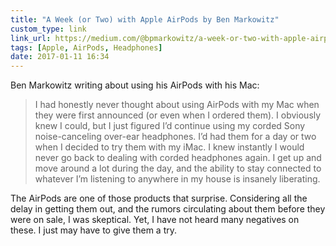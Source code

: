 ```yaml
---
title: "A Week (or Two) with Apple AirPods by Ben Markowitz"
custom_type: link
link_url: https://medium.com/@bpmarkowitz/a-week-or-two-with-apple-airpods-526f2bc16046
tags: [Apple, AirPods, Headphones]
date: 2017-01-11 16:34
---
```

Ben Markowitz writing about using his AirPods with his Mac:

> I had honestly never thought about using AirPods with my Mac when they were first announced (or even when I ordered them). I obviously knew I could, but I just figured I’d continue using my corded Sony noise-canceling over-ear headphones. I’d had them for a day or two when I decided to try them with my iMac. I knew instantly I would never go back to dealing with corded headphones again. I get up and move around a lot during the day, and the ability to stay connected to whatever I’m listening to anywhere in my house is insanely liberating.

The AirPods are one of those products that surprise. Considering all the delay in getting them out, and the rumors circulating about them before they were on sale, I was skeptical. Yet, I have not heard many negatives on these. I just may have to give them a try.